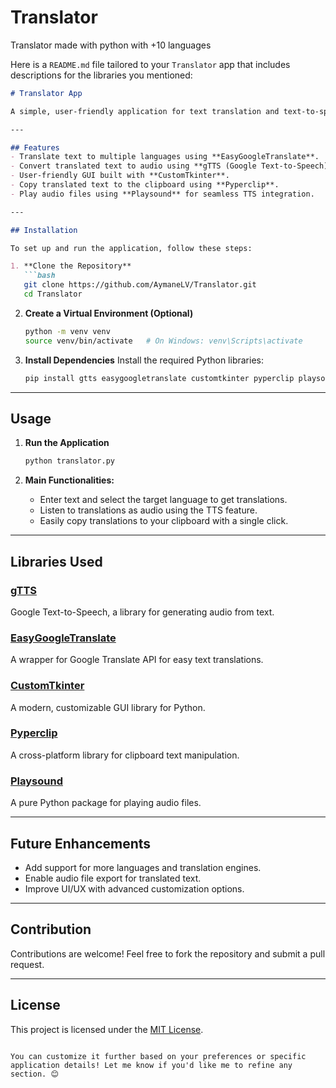 # Translator
Translator made with python with +10 languages 

Here is a `README.md` file tailored to your `Translator` app that includes descriptions for the libraries you mentioned:

```markdown
# Translator App

A simple, user-friendly application for text translation and text-to-speech functionality built with Python.

---

## Features
- Translate text to multiple languages using **EasyGoogleTranslate**.
- Convert translated text to audio using **gTTS (Google Text-to-Speech)**.
- User-friendly GUI built with **CustomTkinter**.
- Copy translated text to the clipboard using **Pyperclip**.
- Play audio files using **Playsound** for seamless TTS integration.

---

## Installation

To set up and run the application, follow these steps:

1. **Clone the Repository**
   ```bash
   git clone https://github.com/AymaneLV/Translator.git
   cd Translator
   ```

2. **Create a Virtual Environment (Optional)**
   ```bash
   python -m venv venv
   source venv/bin/activate   # On Windows: venv\Scripts\activate
   ```

3. **Install Dependencies**
   Install the required Python libraries:
   ```bash
   pip install gtts easygoogletranslate customtkinter pyperclip playsound
   ```

---

## Usage

1. **Run the Application**
   ```bash
   python translator.py
   ```

2. **Main Functionalities:**
   - Enter text and select the target language to get translations.
   - Listen to translations as audio using the TTS feature.
   - Easily copy translations to your clipboard with a single click.

---

## Libraries Used

### [gTTS](https://github.com/pndurette/gTTS)
Google Text-to-Speech, a library for generating audio from text.

### [EasyGoogleTranslate](https://pypi.org/project/EasyGoogleTranslate/)
A wrapper for Google Translate API for easy text translations.

### [CustomTkinter](https://github.com/TomSchimansky/CustomTkinter)
A modern, customizable GUI library for Python.

### [Pyperclip](https://github.com/asweigart/pyperclip)
A cross-platform library for clipboard text manipulation.

### [Playsound](https://github.com/TaylorSMarks/playsound)
A pure Python package for playing audio files.

---

## Future Enhancements
- Add support for more languages and translation engines.
- Enable audio file export for translated text.
- Improve UI/UX with advanced customization options.

---

## Contribution
Contributions are welcome! Feel free to fork the repository and submit a pull request.

---

## License
This project is licensed under the [MIT License](https://opensource.org/licenses/MIT).
```

You can customize it further based on your preferences or specific application details! Let me know if you'd like me to refine any section. 😊
